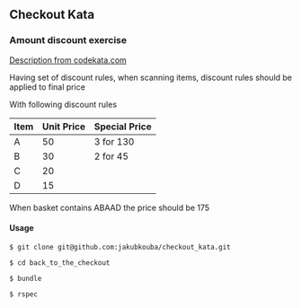 ## Checkout Kata
### Amount discount exercise

[Description from codekata.com](http://codekata.com/kata/kata09-back-to-the-checkout)

Having set of discount rules, when scanning items, discount rules should be applied to final price

With following discount rules

| Item | Unit Price | Special Price |
|:-----|:-----------|:--------------|
|   A  |   50       | 3 for 130     |
|   B  |   30       | 2 for 45      |
|   C  |   20       |               |
|   D  |   15       |               |
    
When basket contains ABAAD the price should be 175

#### Usage

``$ git clone git@github.com:jakubkouba/checkout_kata.git``

``$ cd back_to_the_checkout``

``$ bundle``

``$ rspec``
